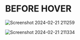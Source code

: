 # BEFORE HOVER
![Screenshot 2024-02-21 211259](https://github.com/Amisha0971/ANIMATED-SUBMIT-BUTTON-HTML-CSS/assets/136344215/d4356eea-fe1a-450d-b82b-fdd79a3dc644)

![Screenshot 2024-02-21 211334](https://github.com/Amisha0971/ANIMATED-SUBMIT-BUTTON-HTML-CSS/assets/136344215/cc282f88-89d0-4cfb-883d-22e0e7af5c94)

